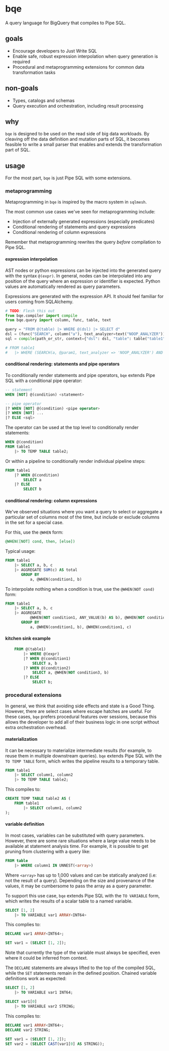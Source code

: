 # bqe

A query language for BigQuery that compiles to Pipe SQL.

## goals

- Encourage developers to Just Write SQL
- Enable safe, robust expression interpolation when query generation is required
- Procedural and metaprogramming extensions for common data transformation tasks

## non-goals

- Types, catalogs and schemas
- Query execution and orchestration, including result processing

## why

`bqe` is designed to be used on the read side of big data workloads. By cleaving off the data definition and mutation parts of SQL, it becomes feasible to write a small parser that enables and extends the transformation part of SQL. 

## usage

For the most part, `bqe` is just Pipe SQL with some extensions.

### metaprogramming

Metaprogramming in `bqe` is inspired by the macro system in `sqlmesh`.

The most common use cases we've seen for metaprogramming include:

- Injection of externally generated expressions (especially predicates)
- Conditional rendering of statements and query expressions
- Conditional rendering of column expressions

Remember that metaprogramming rewrites the query _before_ compilation to Pipe SQL.

#### expression interpolation

AST nodes or python expressions can be injected into the generated query with the syntax `@(expr)`. In general, nodes can be interpolated into any position of the query where an expression or identifier is expected. Python values are automatically rendered as query parameters.

Expressions are generated with the expression API. It should feel familiar for users coming from SQLAlchemy.

```python
# TODO: Flesh this out
from bqe.compiler import compile
from bqe.query import column, func, table, text

query = "FROM @(table) |> WHERE @(dsl) |> SELECT d"
dsl = (func("SEARCH", column("a"), text_analyzer=text("NOOP_ANALYZER")) & column("b") != 2) | column("c").is(None)
sql = compile(path_or_str, context={"dsl": dsl, "table": table("table1")}, options={"paramstyle": "bigquery"})

# FROM table1
#   |> WHERE (SEARCH(a, @param1, text_analyzer => 'NOOP_ANALYZER') AND b != @param2) OR c IS NULL
```

#### conditional rendering: statements and pipe operators

To conditionally render statements and pipe operators, `bqe` extends Pipe SQL with a conditional pipe operator:

```sql
-- statement
WHEN [NOT] @(condition) <statement>

-- pipe operator
|? WHEN [NOT] @(condition) <pipe operator>
|? WHEN [NOT] ...
|? ELSE <sql>
```

The operator can be used at the top level to conditionally render statements:

```sql
WHEN @(condition)
FROM table1
    |> TO TEMP TABLE table2;
```

Or within a pipeline to conditionally render individual pipeline steps:

```sql
FROM table1
    |? WHEN @(condition)
        SELECT a
    |? ELSE
        SELECT b
```

#### conditional rendering: column expressions

We've observed situations where you want a query to select or aggregate a particular set of columns most of the time, but include or exclude columns in the set for a special case.

For this, use the `@WHEN` form:

```sql
@WHEN([NOT] cond, then, [else])
```

Typical usage:

```sql
FROM table1
    |> SELECT a, b, c
    |> AGGREGATE SUM(c) AS total
       GROUP BY
           a, @WHEN(condition1, b)
```

To interpolate nothing when a condition is true, use the `@WHEN(NOT cond)` form:

```sql
FROM table1
    |> SELECT a, b, c
    |> AGGREGATE
           @WHEN(NOT condition1, ANY_VALUE(b) AS b), @WHEN(NOT condition1, ANY_VALUE(c) AS c)
       GROUP BY
           a, @WHEN(condition1, b), @WHEN(condition1, c)
```

#### kitchen sink example

```sql
    FROM @(table1)
        |> WHERE @(expr)
        |? WHEN @(condition1)
            SELECT a, b
        |? WHEN @(condition2)
            SELECT a, @WHEN(NOT condition3, b)
        |? ELSE
            SELECT b;
```

### procedural extensions

In general, we think that avoiding side effects and state is a Good Thing. However, there are select cases where escape hatches are useful. For these cases, `bqe` prefers procedural features over sessions, because this allows the developer to add all of their business logic in one script without extra orchestration overhead.

#### materialization

It can be necessary to materialize intermediate results (for example, to reuse them in multiple downstream queries). `bqe` extends Pipe SQL with the `TO TEMP TABLE` form, which writes the pipeline results to a temporary table.

```sql
FROM table1
    |> SELECT column1, column2
    |> TO TEMP TABLE table2;
```

This compiles to:

```sql
CREATE TEMP TABLE table2 AS (
    FROM table1
        |> SELECT column1, column2
);
```

#### variable definition

In most cases, variables can be substituted with query parameters. However, there are some rare situations where a large value needs to be available at statement analysis time. For example, it is possible to get pruning from clustering with a query like:

```sql
FROM table
    |> WHERE column1 IN UNNEST(<array>)
```

Where `<array>` has up to 1,000 values and can be statically analyzed (i.e: not the result of a query). Depending on the size and provenance of the values, it may be cumbersome to pass the array as a query parameter.

To support this use case, `bqe` extends Pipe SQL with the `TO VARIABLE` form, which writes the results of a scalar table to a named variable.

```sql
SELECT [1, 2]
    |> TO VARIABLE var1 ARRAY<INT64>
```

This complies to:

```sql
DECLARE var1 ARRAY<INT64>;

SET var1 = (SELECT [1, 2]);
```

Note that currently the type of the variable must always be specified, even where it could be inferred from context.

The `DECLARE` statements are always lifted to the top of the compiled SQL, while the `SET` statements remain in the defined position. Chained variable definitions work as expected:

```sql
SELECT [1, 2]
    |> TO VARIABLE var1 INT64;

SELECT var1[0]
    |> TO VARIABLE var2 STRING;
```

This compiles to:

```sql
DECLARE var1 ARRAY<INT64>;
DECLARE var2 STRING;
        
SET var1 = (SELECT [1, 2]);
SET var2 = (SELECT CAST(var1[0] AS STRING));
```